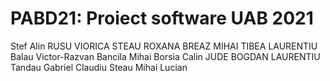 # PABD21: Proiect software UAB 2021
Stef Alin
RUSU VIORICA
STEAU ROXANA
BREAZ MIHAI
TIBEA LAURENTIU
Balau Victor-Razvan
Bancila Mihai
Borsia Calin 
JUDE BOGDAN LAURENTIU
Tandau Gabriel Claudiu
Steau Mihai Lucian